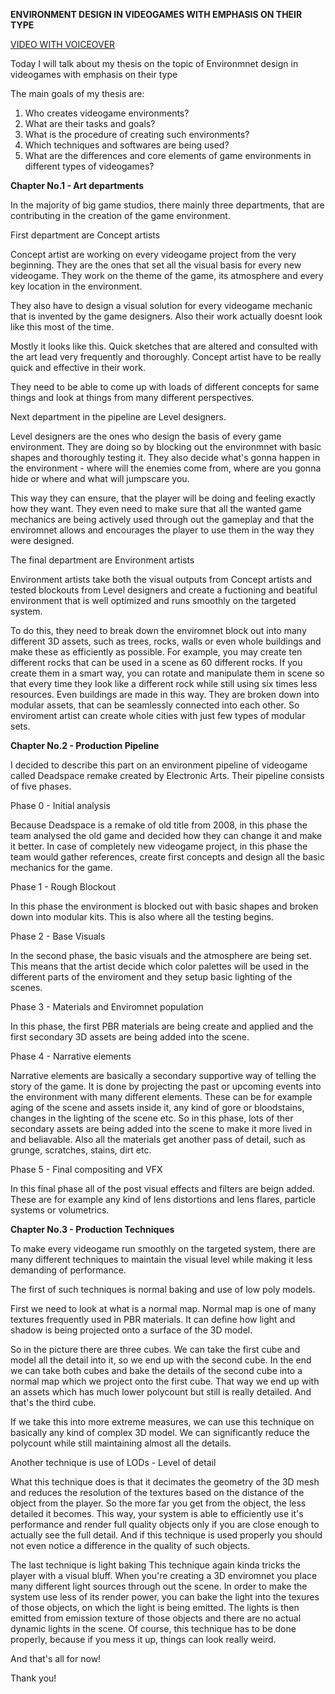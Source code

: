**ENVIRONMENT DESIGN IN VIDEOGAMES WITH EMPHASIS ON THEIR TYPE**

[VIDEO WITH VOICEOVER]()

Today I will talk about my thesis on the topic of Environmnet design in videogames with emphasis on their type

The main goals of my thesis are:
1) Who creates videogame environments?
2) What are their tasks and goals?
3) What is the procedure of creating such environments?
4) Which techniques and softwares are being used?
5) What are the differences and core elements of game environments in different types of videogames?

**Chapter No.1 - Art departments**

In the majority of big game studios, there mainly three departments, that are contributing in the creation of the game environment.

First department are Concept artists

Concept artist are working on every videogame project from the very beginning. They are the ones that set all the visual basis for every new videogame.
They work on the theme of the game, its atmosphere and every key location in the environment.

They also have to design a visual solution for every videogame mechanic that is invented by the game designers.
Also their work actually doesnt look like this most of the time.

Mostly it looks like this. Quick sketches that are altered and consulted with the art lead very frequently and thoroughly.
Concept artist have to be really quick and effective in their work. 

They need to be able to come up with loads of different concepts for same things and look at things from many different perspectives.

Next department in the pipeline are Level designers.

Level designers are the ones who design the basis of every game environment. They are doing so by blocking out the environmnet with basic shapes and thoroughly testing it. 
They also decide what's gonna happen in the environment - where will the enemies come from, where are you gonna hide or where and what will jumpscare you. 

This way they can ensure, that the player will be doing and feeling exactly how they want. 
They even need to make sure that all the wanted game mechanics are being actively used through out the gameplay and that the enviromnet allows and encourages the player to use them in the way they were designed.

The final department are Environment artists

Environment artists take both the visual outputs from Concept artists and tested blockouts from Level designers and create a fuctioning and beatiful environment that is well optimized and runs smoothly on the targeted system.

To do this, they need to break down the enviromnet block out into many different 3D assets, such as trees, rocks, walls or even whole buildings and make these as efficiently as possible.
For example, you may create ten different rocks that can be used in a scene as 60 different rocks. If you create them in a smart way, you can rotate and manipulate them in scene so that every time they look like a different rock while still using six times less resources.
Even buildings are made in this way. They are broken down into modular assets, that can be seamlessly connected into each other. So enviroment artist can create whole cities with just few types of modular sets.

**Chapter No.2 - Production Pipeline**

I decided to describe this part on an environment pipeline of videogame called Deadspace remake created by Electronic Arts.
Their pipeline consists of five phases.

Phase 0 - Initial analysis

Because Deadspace is a remake of old title from 2008, in this phase the team analysed the old game and decided how they can change it and make it better.
In case of completely new videogame project, in this phase the team would gather references, create first concepts and design all the basic mechanics for the game.

Phase 1 - Rough Blockout

In this phase the environment is blocked out with basic shapes and broken down into modular kits. This is also where all the testing begins.

Phase 2 - Base Visuals

In the second phase, the basic visuals and the atmosphere are being set.
This means that the artist decide which color palettes will be used in the different parts of the enviroment and they setup basic lighting of the scenes.

Phase 3 - Materials and Enviromnet population

In this phase, the first PBR materials are being create and applied and the first secondary 3D assets are being added into the scene.

Phase 4 - Narrative elements

Narrative elements are basically a secondary supportive way of telling the story of the game. It is done by projecting the past or upcoming events into the environment with many different elements.
These can be for example aging of the scene and assets inside it, any kind of gore or bloodstains, changes in the lighting of the scene etc.
So in this phase, lots of ther secondary assets are being added into the scene to make it more lived in and beliavable.
Also all the materials get another pass of detail, such as grunge, scratches, stains, dirt etc.

Phase 5 - Final compositing and VFX

In this final phase all of the post visual effects and filters are beign added.
These are for example any kind of lens distortions and lens flares, particle systems or volumetrics.

**Chapter No.3 - Production Techniques**

To make every videogame run smoothly on the targeted system, there are many different techniques to maintain the visual level while making it less demanding of performance.

The first of such techniques is normal baking and use of low poly models.

First we need to look at what is a normal map. Normal map is one of many textures frequently used in PBR materials. It can define how light and shadow is being projected onto a surface of the 3D model.

So in the picture there are three cubes. We can take the first cube and model all the detail into it, so we end up with the second cube. In the end we can take both cubes and bake the details of the second cube into a normal map which we project onto the first cube.
That way we end up with an assets which has much lower polycount but still is really detailed. And that's the third cube.

If we take this into more extreme measures, we can use this technique on basically any kind of complex 3D model. We can significantly reduce the polycount while still maintaining almost all the details.

Another technique is use of LODs - Level of detail

What this technique does is that it decimates the geometry of the 3D mesh and reduces the resolution of the textures based on the distance of the object from the player. 
So the more far you get from the object, the less detailed it becomes. This way, your system is able to efficiently use it's performance and render full quality objects only if you are close enough to actually see the full detail. 
And if this technique is used properly you should not even notice a difference in the quality of such objects.

The last technique is light baking
This technique again kinda tricks the player with a visual bluff. When you're creating a 3D enviromnet you place many different light sources through out the scene. In order to make the system use less of its render power, you can bake the light into the texures of those objects, on which the light is being emitted.
The lights is then emitted from emission texture of those objects and there are no actual dynamic lights in the scene. Of course, this technique has to be done properly, because if you mess it up, things can look really weird.

And that's all for now!

Thank you!






